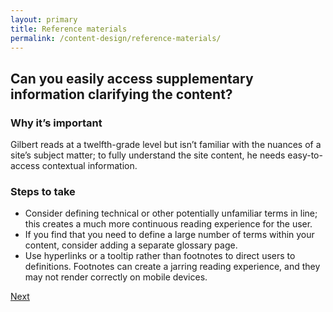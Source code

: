 ```yaml
---
layout: primary
title: Reference materials
permalink: /content-design/reference-materials/
---
```


## Can you easily access supplementary information clarifying the content?

### Why it’s important
Gilbert reads at a twelfth-grade level but isn’t familiar with the nuances of a site’s subject matter; to fully understand the site content, he needs easy-to-access contextual information.

### Steps to take
- Consider defining technical or other potentially unfamiliar terms in line; this creates a much more continuous reading experience for the user.
- If you find that you need to define a large number of terms within your content, consider adding a separate glossary page.
- Use hyperlinks or a tooltip rather than footnotes to direct users to definitions. Footnotes can create a jarring reading experience, and they may not render correctly on mobile devices.

<a class="usa-button button-next" href="{{ site.baseurl }}/content-design/graphic-elements/">
  Next <i class="fa fa-chevron-right" aria-hidden="true"></i>
</a>
